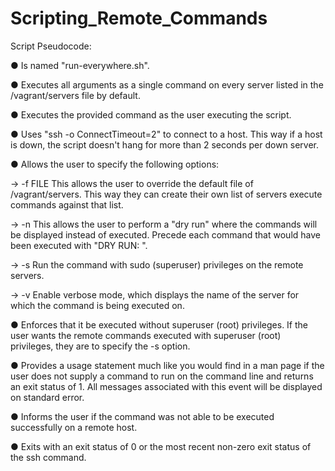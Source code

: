 # Scripting_Remote_Commands

Script Pseudocode:

● Is named "run-everywhere.sh".

● Executes all arguments as a single command on every server listed in the
/vagrant/servers file by default.

● Executes the provided command as the user executing the script.

● Uses "ssh -o ConnectTimeout=2" to connect to a host. This way if a host is down, the script
doesn't hang for more than 2 seconds per down server.

● Allows the user to specify the following options:

-> -f FILE This allows the user to override the default file of /vagrant/servers. This way
they can create their own list of servers execute commands against that list.

-> -n This allows the user to perform a "dry run" where the commands will be displayed
instead of executed. Precede each command that would have been executed with
"DRY RUN: ".

-> -s Run the command with sudo (superuser) privileges on the remote servers.

-> -v Enable verbose mode, which displays the name of the server for which the
command is being executed on.

● Enforces that it be executed without superuser (root) privileges. If the user wants the remote
commands executed with superuser (root) privileges, they are to specify the -s option.

● Provides a usage statement much like you would find in a man page if the user does not
supply a command to run on the command line and returns an exit status of 1. All messages
associated with this event will be displayed on standard error.

● Informs the user if the command was not able to be executed successfully on a remote host.

● Exits with an exit status of 0 or the most recent non-zero exit status of the ssh command.
